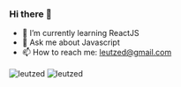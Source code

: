 ### Hi there 👋

- 🌱 I’m currently learning ReactJS
- 💬 Ask me about Javascript
- 📫 How to reach me: leutzed@gmail.com

<span> 
  <img align="center" src="https://github-readme-stats.vercel.app/api/top-langs?username=leutzed&show_icons=true&locale=en&layout=compact&theme=tokyonight" alt="leutzed"/>
  <img align="center" src="https://github-readme-stats.vercel.app/api?username=leutzed&show_icons=true&theme=tokyonight" alt="leutzed" />
</span>

